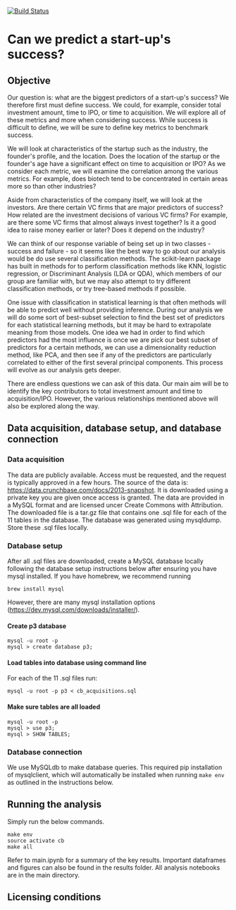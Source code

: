 [![Build Status](https://travis-ci.org/berkeley-stat159-f17/project-3-p2-mo-ma-ne.svg?branch=master.png)](https://travis-ci.org/berkeley-stat159-f17/project-3-p2-mo-ma-ne.svg?branch=master)

# Can we predict a start-up's success?

## Objective
Our question is: what are the biggest predictors of a start-up's success? We therefore first must define success. We could, for example, consider total investment amount, time to IPO, or time to acquisition. We will explore all of these metrics and more when considering success. While success is difficult to define, we will be sure to define key metrics to benchmark success.

We will look at characteristics of the startup such as the industry, the founder's profile, and the location. Does the location of the startup or the founder's age have a significant effect on time to acquisition or IPO? As we consider each metric, we will examine the correlation among the various metrics. For example, does biotech tend to be concentrated in certain areas more so than other industries?

Aside from characteristics of the company itself, we will look at the investors. Are there certain VC firms that are major predictors of success? How related are the investment decisions of various VC firms? For example, are there some VC firms that almost always invest together? Is it a good idea to raise money earlier or later? Does it depend on the industry?

We can think of our response variable of being set up in two classes - success and failure - so it seems like the best way to go about our analysis would be do use several classification methods. The scikit-learn package has built in methods for to perform classification methods like KNN, logistic regression, or Discriminant Analysis (LDA or QDA), which members of our group are familiar with, but we may also attempt to try different classification methods, or try tree-based methods if possible.

One issue with classification in statistical learning is that often methods will be able to predict well without providing inference. During our analysis we will do some sort of best-subset selection to find the best set of predictors for each statistical learning methods, but it may be hard to extrapolate meaning from those models. One idea we had in order to find which predictors had the most influence is once we are pick our best subset of predictors for a certain methods, we can use a dimensionality reduction method, like PCA, and then see if any of the predictors are particularly correlated to either of the first several principal components. This process will evolve as our analysis gets deeper.

There are endless questions we can ask of this data. Our main aim will be to identify the key contributors to total investment amount and time to acquisition/IPO. However, the various relationships mentioned above will also be explored along the way.

## Data acquisition, database setup, and database connection

### Data acquisition
The data are publicly available. Access must be requested, and the request is typically approved in a few hours. The source of the data is: https://data.crunchbase.com/docs/2013-snapshot. It is downloaded using a private key you are given once access is granted. The data are provided in a MySQL format and are licensed uncer Create Commons with Attribution. The downloaded file is a tar.gz file that contains one .sql file for each of the 11 tables in the database. The database was generated using mysqldump. Store these .sql files locally.

### Database setup
After all .sql files are downloaded, create a MySQL database locally following the database setup instructions below after ensuring you have mysql installed. If you have homebrew, we recommend running
```
brew install mysql
```
However, there are many mysql installation options (https://dev.mysql.com/downloads/installer/).

#### Create p3 database
```
mysql -u root -p
mysql > create database p3;
```

#### Load tables into database using command line
For each of the 11 .sql files run:
```
mysql -u root -p p3 < cb_acquisitions.sql
```

#### Make sure tables are all loaded
```
mysql -u root -p
mysql > use p3;
mysql > SHOW TABLES;
```

### Database connection
We use MySQLdb to make database queries. This required pip installation of mysqlclient, which will automatically be installed when running `make env` as outlined in the instructions below.

## Running the analysis
Simply run the below commands.
```
make env
source activate cb
make all
```

Refer to main.ipynb for a summary of the key results. Important dataframes and figures can also be found in the results folder. All analysis notebooks are in the main directory.

## Licensing conditions
